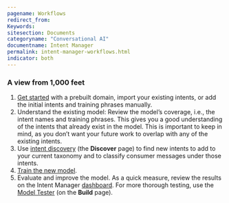 ```yaml
---
pagename: Workflows
redirect_from:
Keywords:
sitesection: Documents
categoryname: "Conversational AI"
documentname: Intent Manager
permalink: intent-manager-workflows.html
indicator: both
---
```


### A view from 1,000 feet

1. [Get started](intent-manager-getting-started.html) with a prebuilt domain, import your existing intents, or add the initial intents and training phrases manually.
2. Understand the existing model: Review the model’s coverage, i.e., the intent names and training phrases. This gives you a good understanding of the intents that already exist in the model. This is important to keep in mind, as you don’t want your future work to overlap with any of the existing intents.
3. Use [intent discovery](intent-manager-discover-intent-discovery.html) (the **Discover** page) to find new intents to add to your current taxonomy and to classify consumer messages under those intents.
4. [Train the new model](intent-manager-build-domains.html#train-a-domain).
5. Evaluate and improve the model. As a quick measure, review the results on the Intent Manager [dashboard](intent-manager-dashboard.html). For more thorough testing, use the [Model Tester](intent-manager-build-test-with-the-model-tester.html) (on the **Build** page).